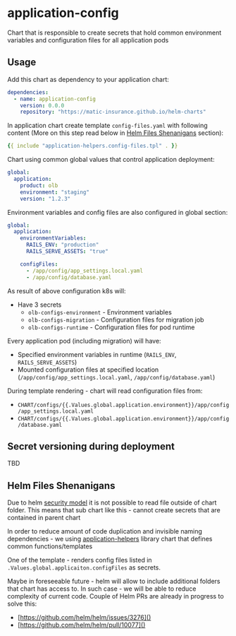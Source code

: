 # application-config

Chart that is responsible to create secrets 
that hold common environment variables and configuration files for all application pods

## Usage

Add this chart as dependency to your application chart:
```yaml
dependencies:
  - name: application-config
    version: 0.0.0
    repository: "https://matic-insurance.github.io/helm-charts"
```

In application chart create template `config-files.yaml` with following content (More on this step read below in [Helm Files Shenanigans]() section):
```yaml
{{ include "application-helpers.config-files.tpl" . }}
```

Chart using common global values that control application deployment:
```yaml
global:
  application:
    product: olb
    environment: "staging"
    version: "1.2.3"
```

Environment variables and config files are also configured in global section:

```yaml
global:
  application:
    environmentVariables:
      RAILS_ENV: "production"
      RAILS_SERVE_ASSETS: "true"

    configFiles:
      - /app/config/app_settings.local.yaml
      - /app/config/database.yaml
```

As result of above configuration k8s will:
- Have 3 secrets
  - `olb-configs-environment` - Environment variables
  - `olb-configs-migration` - Configuration files for migration job
  - `olb-configs-runtime` - Configuration files for pod runtime

Every application pod (including migration) will have:
- Specified environment variables in runtime (`RAILS_ENV`, `RAILS_SERVE_ASSETS`)
- Mounted configuration files at specified location (`/app/config/app_settings.local.yaml`, `/app/config/database.yaml`)

During template rendering - chart will read configuration files from: 
- `CHART/configs/{{.Values.global.application.environment}}/app/config/app_settings.local.yaml` 
- `CHART/configs/{{.Values.global.application.environment}}/app/config/database.yaml` 

## Secret versioning during deployment

TBD

## Helm Files Shenanigans

Due to helm [security model](https://helm.sh/docs/chart_template_guide/accessing_files/)
 it is not possible to read file outside of chart folder. 
This means that sub chart like this - cannot create secrets that are contained in parent chart

In order to reduce amount of code duplication and invisible naming dependencies - 
we using [application-helpers](../application-helpers) library chart that defines common functions/templates

One of the template - renders config files listed in `.Values.global.applicaiton.configFiles`
as secrets.  

Maybe in foreseeable future - helm will allow to include additional folders that chart has access to. 
In such case - we will be able to reduce complexity of current code. 
Couple of Helm PRs are already in progress to solve this:
- [https://github.com/helm/helm/issues/3276]()
- [https://github.com/helm/helm/pull/10077]()

